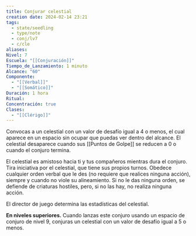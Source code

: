 ```yaml
---
title: Conjurar celestial
creation date: 2024-02-14 23:21
tags:
  - state/seedling
  - type/note
  - conj/lv7
  - c/cle
aliases: 
Nivel: 7
Escuela: "[[Conjuración]]"
Tiempo_de_Lanzamiento: 1 minuto
Alcance: "60"
Componente:
  - "[[Verbal]]"
  - "[[Somático]]"
Duración: 1 hora
Ritual: 
Concentración: true
Clases:
  - "[[Clérigo]]"
---
```

Convocas a un celestial con un valor de desafío igual a 4 o menos, el cual aparece en un espacio sin ocupar que puedas ver dentro del alcance. El celestial desaparece cuando sus [[Puntos de Golpe]] se reducen a 0 o cuando el conjuro termina.

El celestial es amistoso hacia ti y tus compañeros mientras dura el conjuro. Tira iniciativa por el celestial, que tiene sus propios turnos. Obedece cualquier orden verbal que le des (no requiere que realices ninguna acción), siempre y cuando no viole su alineamiento. Si no le das ninguna orden, se defiende de criaturas hostiles, pero, si no las hay, no realiza ninguna acción.

El director de juego determina las estadísticas del celestial.

**En niveles superiores.** Cuando lanzas este conjuro usando un espacio de conjuro de nivel 9, conjuras un celestial con un valor de desafío igual a 5 o menos.
